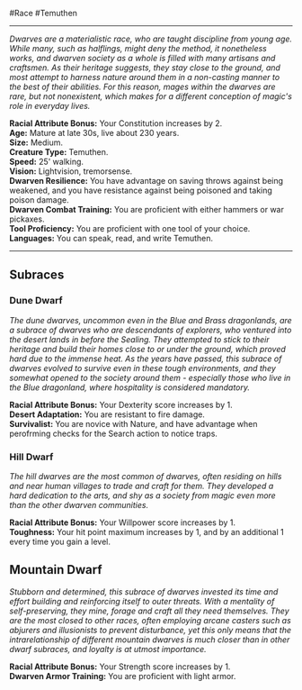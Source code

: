 #Race #Temuthen
- - -
_Dwarves are a materialistic race, who are taught discipline from young age. While many, such as halflings, might deny the method, it nonetheless works, and dwarven society as a whole is filled with many artisans and craftsmen. As their heritage suggests, they stay close to the ground, and most attempt to harness nature around them in a non-casting manner to the best of their abilities. For this reason, mages within the dwarves are rare, but not nonexistent, which makes for a different conception of magic's role in everyday lives._
 
**Racial Attribute Bonus:** Your Constitution increases by 2.  
**Age:** Mature at late 30s, live about 230 years.  
**Size:** Medium.  
**Creature Type:** Temuthen.  
**Speed:** 25' walking.  
**Vision:** Lightvision, tremorsense.  
**Dwarven Resilience:** You have advantage on saving throws against being weakened, and you have resistance against being poisoned and taking poison damage.  
**Dwarven Combat Training:** You are proficient with either hammers or war pickaxes.  
**Tool Proficiency:** You are proficient with one tool of your choice.  
**Languages:** You can speak, read, and write Temuthen.
 - - -
## Subraces
### Dune Dwarf
 
_The dune dwarves, uncommon even in the Blue and Brass dragonlands, are a subrace of dwarves who are descendants of explorers, who ventured into the desert lands in before the Sealing. They attempted to stick to their heritage and build their homes close to or under the ground, which proved hard due to the immense heat. As the years have passed, this subrace of dwarves evolved to survive even in these tough environments, and they somewhat opened to the society around them - especially those who live in the Blue dragonland, where hospitality is considered mandatory._
 
**Racial Attribute Bonus:** Your Dexterity score increases by 1.  
**Desert Adaptation:** You are resistant to fire damage.  
**Survivalist:** You are novice with Nature, and have advantage when perofrming checks for the Search action to notice traps.
### Hill Dwarf
 
_The hill dwarves are the most common of dwarves, often residing on hills and near human villages to trade and craft for them. They developed a hard dedication to the arts, and shy as a society from magic even more than the other dwarven communities._
 
**Racial Attribute Bonus:** Your Willpower score increases by 1.  
**Toughness:** Your hit point maximum increases by 1, and by an additional 1 every time you gain a level.
 
## Mountain Dwarf
 
_Stubborn and determined, this subrace of dwarves invested its time and effort building and reinforcing itself to outer threats. With a mentality of self-preserving, they mine, forage and craft all they need themselves. They are the most closed to other races, often employing arcane casters such as abjurers and illusionists to prevent disturbance, yet this only means that the intrarelationship of different mountain dwarves is much closer than in other dwarf subraces, and loyalty is at utmost importance._
 
**Racial Attribute Bonus:** Your Strength score increases by 1.  
**Dwarven Armor Training:** You are proficient with light armor.